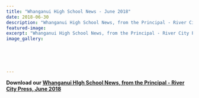 ```yaml
---
title: "Whanganui High School News - June 2018"
date: 2018-06-30
description: "Whanganui High School News, from the Principal - River City Press, June 2018..."
featured-image: 
excerpt: "Whanganui High School News, from the Principal - River City Press, June 2018."
image_gallery:
	
	
	
	
	
---
```


<p><strong>Download our&nbsp;<a href="http://c1940652.r52.cf0.rackcdn.com/5b330d11b8d39a7499002589/Rivercity-Press-Newsletter---June-2018.pdf">Whanganui HIgh School News, from the Principal - River City Press, June 2018</a></strong></p>

